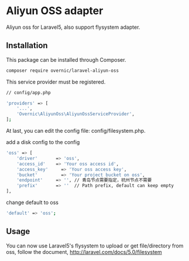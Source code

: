 # Aliyun OSS adapter
Aliyun oss for Laravel5, also support flysystem adapter.

## Installation

This package can be installed through Composer.
```bash
composer require overnic/laravel-aliyun-oss

```

This service provider must be registered.
```bash
// config/app.php

'providers' => [
    '...',
    'Overnic\AliyunOss\AliyunOssServiceProvider',
];
```

At last, you can edit the config file: config/filesystem.php.

add a disk config to the config
```bash
'oss' => [
    'driver'       => 'oss',
  	'access_id'    => 'Your oss access id',
  	'access_key' 	 => 'Your oss access key',
  	'bucket' 	     => 'Your project bucket on oss',
  	'endpoint'     => '', // 青岛节点需要指定，杭州节点不需要
    'prefix'       => ''  // Path prefix, default can keep empty
],
```

change default to oss
```bash
'default' => 'oss';
```

## Usage

You can now use Laravel5's flysystem to upload or get file/directory from oss, follow the document, http://laravel.com/docs/5.0/filesystem
